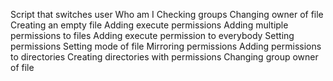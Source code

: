 Script that switches user
Who am I
Checking groups
Changing owner of file
Creating an empty file
Adding execute permissions
Adding multiple permissions to files
Adding execute permission to everybody
Setting permissions
Setting mode of file
Mirroring permissions
Adding permissions to directories
Creating directories with permissions
Changing group owner of file
